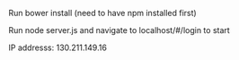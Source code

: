 Run bower install (need to have npm installed first)

Run node server.js and navigate to localhost/#/login to start

IP addresss: 130.211.149.16